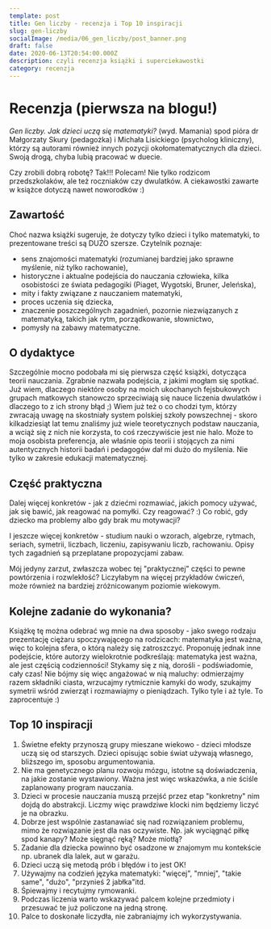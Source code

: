 ```yaml
---
template: post
title: Gen liczby - recenzja i Top 10 inspiracji
slug: gen-liczby
socialImage: /media/06_gen_liczby/post_banner.png
draft: false
date: 2020-06-13T20:54:00.000Z
description: czyli recenzja książki i superciekawostki
category: recenzja
---
```


# Recenzja (pierwsza na blogu!)
*Gen liczby. Jak dzieci uczą się matematyki?* (wyd. Mamania) spod pióra dr Małgorzaty Skury (pedagożka) i Michała Lisickiego (psycholog kliniczny), którzy są autorami również innych pozycji okołomatematycznych dla dzieci. Swoją drogą, chyba lubią pracować w duecie. 

Czy zrobili dobrą robotę? Tak!!! Polecam! Nie tylko rodzicom przedszkolaków, ale też roczniaków czy dwulatków. A ciekawostki zawarte w książce dotyczą nawet noworodków :)

## Zawartość
Choć nazwa książki sugeruje, że dotyczy tylko dzieci i tylko matematyki, to prezentowane treści są DUŻO szersze. Czytelnik poznaje:
* sens znajomości matematyki (rozumianej bardziej jako sprawne myślenie, niż tylko rachowanie),
* historyczne i aktualne podejścia do nauczania człowieka,
kilka osobistości ze świata pedagogiki (Piaget, Wygotski, Bruner, Jeleńska),
* mity i fakty związane z nauczaniem matematyki,
* proces uczenia się dziecka,
* znaczenie poszczególnych zagadnień, pozornie niezwiązanych z matematyką, takich jak rytm, porządkowanie, słownictwo,
* pomysły na zabawy matematyczne.

## O dydaktyce
Szczególnie mocno podobała mi się pierwsza część książki, dotycząca teorii nauczania. Zgrabnie nazwała podejścia, z jakimi mogłam się spotkać. Już wiem, dlaczego niektóre osoby na moich ukochanych fejsbukowych grupach matkowych stanowczo sprzeciwiają się nauce liczenia dwulatków i dlaczego to z ich strony błąd ;) Wiem już też o co chodzi tym, którzy zwracają uwagę na skostniały system polskiej szkoły powszechnej - skoro kilkadziesiąt lat temu znaliśmy już wiele teoretycznych podstaw nauczania, a wciąż się z nich nie korzysta, to coś rzeczywiście jest nie halo. Może to moja osobista preferencja, ale właśnie opis teorii i stojących za nimi autentycznych historii badań i pedagogów dał mi dużo do myślenia. Nie tylko w zakresie edukacji matematycznej.

## Część praktyczna
Dalej więcej konkretów - jak z dziećmi rozmawiać, jakich pomocy używać, jak się bawić, jak reagować na pomyłki. Czy reagować? :) Co robić, gdy dziecko ma problemy albo gdy brak mu motywacji?

I jeszcze więcej konkretów - studium nauki o wzorach, algebrze, rytmach, seriach, symetrii, liczbach, liczeniu, zapisywaniu liczb, rachowaniu. Opisy tych zagadnień są przeplatane propozycjami zabaw. 

Mój jedyny zarzut, zwłaszcza wobec tej "praktycznej" części to pewne powtórzenia i rozwlekłość? Liczyłabym na więcej przykładów ćwiczeń, może również na bardziej zróżnicowanym poziomie wiekowym.

## Kolejne zadanie do wykonania?
Książkę tę można odebrać wg mnie na dwa sposoby - jako swego rodzaju prezentację ciężaru spoczywającego na rodzicach: matematyka jest ważna, więc to kolejna sfera, o którą należy się zatroszczyć. Proponuję jednak inne podejście, które autorzy wielokrotnie podkreślają: matematyka jest ważna, ale jest częścią codzienności! Stykamy się z nią, dorośli - podświadomie, cały czas! Nie bójmy się więc angażować w nią maluchy: odmierzajmy razem składniki ciasta, wrzucajmy rytmicznie kamyki do wody, szukajmy symetrii wśród zwierząt i rozmawiajmy o pieniądzach. Tylko tyle i aż tyle. To zaprocentuje :)

## Top 10 inspiracji
1. Świetne efekty przynoszą grupy mieszane wiekowo - dzieci młodsze uczą się od starszych. Dzieci opisując sobie świat używają własnego, bliższego im, sposobu argumentowania.
2. Nie ma genetycznego planu rozwoju mózgu, istotne są doświadczenia, na jakie zostanie wystawiony. Ważna jest więc wskazówka, a nie ściśle zaplanowany program nauczania.
3. Dzieci w procesie nauczania muszą przejść przez etap "konkretny" nim dojdą do abstrakcji. Liczmy więc prawdziwe klocki nim będziemy liczyć je na obrazku.
4. Dobrze jest wspólnie zastanawiać się nad rozwiązaniem problemu, mimo że rozwiązanie jest dla nas oczywiste. Np. jak wyciągnąć piłkę spod kanapy? Może sięgnąć ręką? Może miotłą?
5. Zadanie dla dziecka powinno być osadzone w znajomym mu kontekście np. ubranek dla lalek, aut w garażu.
6. Dzieci uczą się metodą prób i błędów i to jest OK!
7. Używajmy na codzień języka matematyki: "więcej", "mniej", "takie same", "dużo", "przynieś 2 jabłka"itd.
8. Śpiewajmy i recytujmy rymowanki.
9. Podczas liczenia warto wskazywać palcem kolejne przedmioty i przesuwać te już policzone na jedną stronę.
10. Palce to doskonałe liczydła, nie zabraniajmy ich wykorzystywania. 